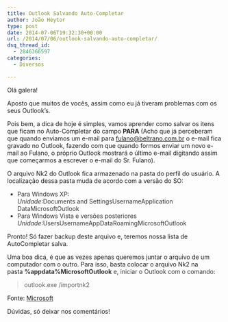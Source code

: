 ```yaml
---
title: Outlook Salvando Auto-Completar
author: João Heytor
type: post
date: 2014-07-06T19:32:30+00:00
url: /2014/07/06/outlook-salvando-auto-completar/
dsq_thread_id:
  - 2846366597
categories:
  - Diversos

---
```

Olá galera!

Aposto que muitos de vocês, assim como eu já tiveram problemas com os seus Outlook&#8217;s.

Pois bem, a dica de hoje é simples, vamos aprender como salvar os itens que ficam no Auto-Completar do campo **PARA** (Acho que já perceberam que quando enviamos um e-mail para fulano@beltrano.com.br o e-mail fica gravado no Outlook, fazendo com que quando formos enviar um novo e-mail ao Fulano, o próprio Outlook mostrará o último e-mail digitando assim que começarmos a escrever o e-mail do Sr. Fulano).

O arquivo Nk2 do Outlook fica armazenado na pasta do perfil do usuário. A localização dessa pasta muda de acordo com a versão do SO:

<ul style="color: #333333">
  <li>
    Para Windows XP:<br /> <var>Unidade</var>:Documents and SettingsUsernameApplication DataMicrosoftOutlook
  </li>
  <li>
    Para Windows Vista e versões posteriores<br /> <var>Unidade</var>:UsersUsernameAppDataRoamingMicrosoftOutlook
  </li>
</ul>

Pronto! Só fazer backup deste arquivo e, teremos nossa lista de AutoCompletar salva.

Uma boa dica, é que as vezes apenas queremos juntar o arquivo de um computador com o outro. Para isso, basta colocar o arquivo Nk2 na pasta <span style="color: #333333"><strong>%appdata%MicrosoftOutlook</strong> e, iniciar o Outlook com o comando:</span>

> outlook.exe /importnk2

Fonte: <a href="http://support.microsoft.com/kb/980542/pt-br" target="_blank">Microsoft</a>

Dúvidas, só deixar nos comentários!